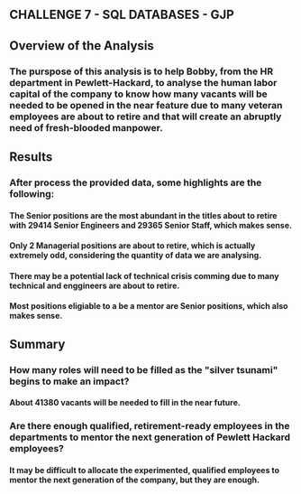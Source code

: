 ## CHALLENGE 7 - SQL DATABASES - GJP

## Overview of the Analysis

### The purspose of this analysis is to help Bobby, from the HR department in Pewlett-Hackard, to analyse the human labor capital of the company to know how many vacants will be needed to be opened in the near feature due to many veteran employees are about to retire and that will create an abruptly need of fresh-blooded manpower.

## Results

### After process the provided data, some highlights are the following:

#### The Senior positions are the most abundant in the titles about to retire with 29414 Senior Engineers and 29365 Senior Staff, which makes sense.
#### Only 2 Managerial positions are about to retire, which is actually extremely odd, considering the quantity of data we are analysing.
#### There may be a potential lack of technical crisis comming due to many technical and enggineers are about to retire.
#### Most positions eligiable to a be a mentor are Senior positions, which also makes sense.

## Summary

### How many roles will need to be filled as the "silver tsunami" begins to make an impact?

#### About 41380 vacants will be needed to fill in the near future.

### Are there enough qualified, retirement-ready employees in the departments to mentor the next generation of Pewlett Hackard employees?

#### It may be difficult to allocate the experimented, qualified employees to mentor the next generation of the company, but they are enough.